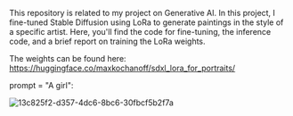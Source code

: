 This repository is related to my project on Generative AI. In this project, I fine-tuned Stable Diffusion using LoRa to generate paintings in the style of a specific artist. Here, you'll find the code for fine-tuning, the inference code, and a brief report on training the LoRa weights. 

The weights can be found here: https://huggingface.co/maxkochanoff/sdxl_lora_for_portraits/



prompt = "A girl":

![13c825f2-d357-4dc6-8bc6-30fbcf5b2f7a](https://github.com/user-attachments/assets/24c670f5-f2fa-4ca3-9c62-43322f32c759)
